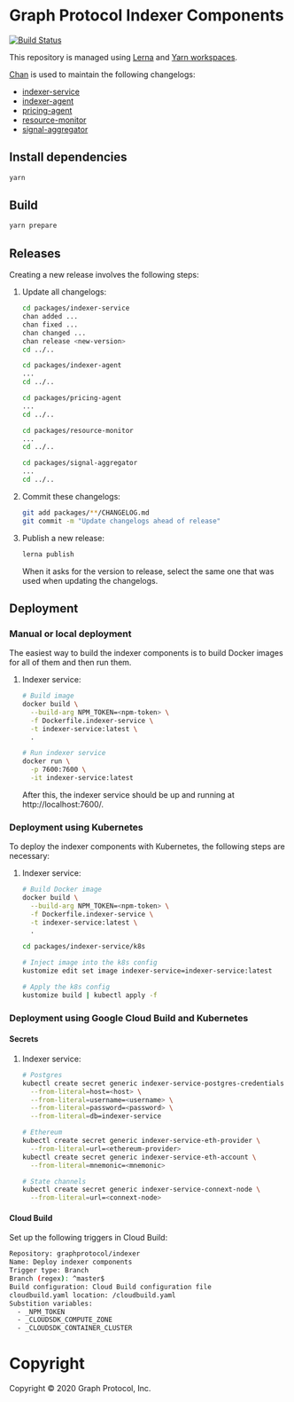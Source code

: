 # Graph Protocol Indexer Components

[![Build Status](https://travis-ci.com/graphprotocol/indexer.svg?branch=master)](https://travis-ci.com/graphprotocol/indexer)

This repository is managed using [Lerna](https://lerna.js.org/) and [Yarn
workspaces](https://classic.yarnpkg.com/en/docs/workspaces/).

[Chan](https://github.com/geut/chan/tree/master/packages/chan) is used to
maintain the following changelogs:

- [indexer-service](packages/indexer-service/CHANGELOG.md)
- [indexer-agent](packages/indexer-agent/CHANGELOG.md)
- [pricing-agent](packages/pricing-agent/CHANGELOG.md)
- [resource-monitor](packages/resource-monitor/CHANGELOG.md)
- [signal-aggregator](packages/signal-aggregator/CHANGELOG.md)

## Install dependencies

```sh
yarn
```

## Build

```sh
yarn prepare
```

## Releases

Creating a new release involves the following steps:

1. Update all changelogs:

   ```sh
   cd packages/indexer-service
   chan added ...
   chan fixed ...
   chan changed ...
   chan release <new-version>
   cd ../..

   cd packages/indexer-agent
   ...
   cd ../..

   cd packages/pricing-agent
   ...
   cd ../..

   cd packages/resource-monitor
   ...
   cd ../..

   cd packages/signal-aggregator
   ...
   cd ../..
   ```

2. Commit these changelogs:

   ```sh
   git add packages/**/CHANGELOG.md
   git commit -m "Update changelogs ahead of release"
   ```

3. Publish a new release:

   ```sh
   lerna publish
   ```

   When it asks for the version to release, select the same one that was used
   when updating the changelogs.

## Deployment

### Manual or local deployment

The easiest way to build the indexer components is to build Docker images for
all of them and then run them.

1. Indexer service:

   ```sh
   # Build image
   docker build \
     --build-arg NPM_TOKEN=<npm-token> \
     -f Dockerfile.indexer-service \
     -t indexer-service:latest \
     .

   # Run indexer service
   docker run \
     -p 7600:7600 \
     -it indexer-service:latest
   ```

   After this, the indexer service should be up and running at
   http://localhost:7600/.

### Deployment using Kubernetes

To deploy the indexer components with Kubernetes, the following steps are
necessary:

1. Indexer service:

   ```sh
   # Build Docker image
   docker build \
     --build-arg NPM_TOKEN=<npm-token> \
     -f Dockerfile.indexer-service \
     -t indexer-service:latest \
     .

   cd packages/indexer-service/k8s

   # Inject image into the k8s config
   kustomize edit set image indexer-service=indexer-service:latest

   # Apply the k8s config
   kustomize build | kubectl apply -f
   ```

### Deployment using Google Cloud Build and Kubernetes

#### Secrets

1. Indexer service:

   ```sh
   # Postgres
   kubectl create secret generic indexer-service-postgres-credentials \
     --from-literal=host=<host> \
     --from-literal=username=<username> \
     --from-literal=password=<password> \
     --from-literal=db=indexer-service

   # Ethereum
   kubectl create secret generic indexer-service-eth-provider \
     --from-literal=url=<ethereum-provider>
   kubectl create secret generic indexer-service-eth-account \
     --from-literal=mnemonic=<mnemonic>

   # State channels
   kubectl create secret generic indexer-service-connext-node \
     --from-literal=url=<connext-node>
   ```

#### Cloud Build

Set up the following triggers in Cloud Build:

```sh
Repository: graphprotocol/indexer
Name: Deploy indexer components
Trigger type: Branch
Branch (regex): ^master$
Build configuration: Cloud Build configuration file
cloudbuild.yaml location: /cloudbuild.yaml
Substition variables:
  - _NPM_TOKEN
  - _CLOUDSDK_COMPUTE_ZONE
  - _CLOUDSDK_CONTAINER_CLUSTER
```

# Copyright

Copyright &copy; 2020 Graph Protocol, Inc.
